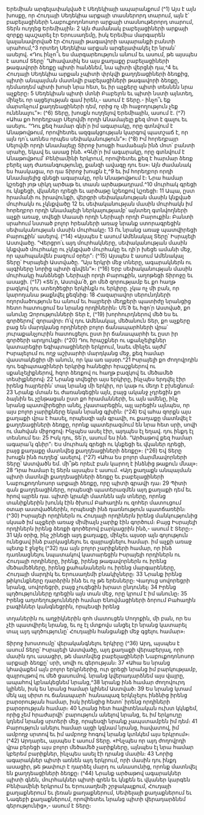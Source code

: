
Երեմիան արգելափակված է Սեդեկիայի ապարանքում
(^1) Այս է այն խոսքը, որ Հուդայի Սեդեկիա արքայի տասներորդ տարում, այն է՝ բաբելացիների Նաբուքոդոնոսոր
արքայի տասնութերորդ տարում, Տերն ուղղեց Երեմիային։ 2 Այն ժամանակ բաբելացիների արքայի զորքը պաշարել էր
Երուսաղեմը, իսկ Երեմիա մարգարեն կալանավորված էր Հուդայի թագավորի ապարանքի բանտի սրահում,^3 որտեղ
Սեդեկիա արքան արգելափակել էր նրան՝ ասելով. «Դու ինչո՞ւ ես մարգարեություն անում եւ ասում, թե այսպես է ասում
Տերը՝ “Ահավասիկ ես այս քաղաքը բաբելացիների թագավորի ձեռքը պիտի հանձնեմ, նա պիտի վերցնի դա,^4 եւ Հուդայի
Սեդեկիա արքան չպիտի փրկվի քաղդեացիների ձեռքից, պիտի անպայման մատնվի բաբելացիների թագավորի ձեռքը,
դեմառդեմ պիտի խոսի նրա հետ, եւ իր աչքերը պիտի տեսնեն նրա աչքերը։ 5 Սեդեկիան պիտի մտնի Բաբելոն եւ պիտի
նստի այնտեղ, մինչեւ որ այցելության գամ իրեն,- ասում է Տերը.- ինչո՞ւ եք մարտնչում քաղդեացիների դեմ, որից ոչ մի
հաջողություն չեք ունենալու”»։
(^6) Տերը, խոսքն ուղղելով Երեմիային, ասում է. (^7) «Ահա քո հորեղբայր Սելովմի որդի Անամայելը քեզ մոտ է գալու եւ
ասելու. “Դու քեզ համար գնի՛ր իմ ագարակը, որը գտնվում է Անաթովթում, որովհետեւ ազգակցության կարգով
պատշաճ է, որ այն դո՛ւ առնես որպես սեփականություն”»։
(^8) Իմ հորեղբայր Սելովմի որդի Անամայելը Տիրոջ խոսքի համաձայն ինձ մոտ՝ բանտի սրահը, եկավ եւ ասաց ինձ.
«Գնի՛ր իմ ագարակը, որը գտնվում է Անաթովթում՝ Բենիամինի երկրում, որովհետեւ քեզ է հարմար ձեռք բերել այդ
ժառանգությունը, քանզի ավագը դու ես»։
Այն ժամանակ ես հասկացա, որ դա Տիրոջ խոսքն է,^9 եւ իմ հորեղբոր որդի Անամայելից գնեցի ագարակը, որն
Անաթովթում է։ Նրա համար կշռեցի յոթ սիկղ արծաթ եւ տասն արծաթադրամ.^10 մուրհակ գրեցի ու կնքեցի, վկաներ
դրեցի եւ արծաթը կշեռքով կշռեցի։ 11 Ապա, ըստ հրամանի ու իրավունքի, վերցրի սեփականության մասին կնքված
մուրհակն ու չկնքվածը 12 եւ սեփականության մասին մուրհակն իմ հորեղբոր որդի Անամայելի ներկայությամբ՝ այնտեղ
գտնվողների աչքի առաջ, տվեցի Մաասի որդի Ներիայի որդի Բարուքին։ Բանտի սրահում նստած բոլոր հրեաների
առաջ նրանք ստորագրեցին սեփականության մասին մուրհակը։ 13 Ու նրանց առաջ պատվիրեցի Բարուքին՝ ասելով.
(^14) «Այսպես է ասում Ամենակալ Տերը՝ Իսրայելի Աստվածը. “Վերցրո՛ւ այդ մուրհակները, սեփականության մասին
կնքված մուրհակը ու չկնքված մուրհակը եւ դի՛ր խեցե ամանի մեջ, որ պահպանվեն բազում օրեր”։
(^15) Այսպես է ասում Ամենակալ Տերը՝ Իսրայելի Աստվածը. “Այս երկրի մեջ տները, ագարակներն ու այգիները նորից
պիտի գնվեն”»։
(^16) Երբ սեփականության մասին մուրհակը հանձնեցի Ներիայի որդի Բարուքին, աղոթեցի Տիրոջը եւ ասացի.
(^17) «Տե՛ր, Աստվա՛ծ, քո մեծ զորությամբ եւ քո հաղթ բազկով դու ստեղծեցիր երկինքն ու երկիրը. չկա ոչ մի բան, որ
կարողանա թաքնվել քեզնից։ 18 Հազարավոր սերունդների ողորմածություն ես անում եւ հայրերի մեղքերի պատիժը
նրանցից հետո հատուցում ես նրանց որդիներին։ Մե՛ծ եւ հզո՛ր Աստված, քո անունը Զորությունների Տեր է,
(^19) խորհուրդներով մեծ ես եւ գործերով՝ զորավոր։ Ո՛վ դու Ամենակալ, մեծանուն Տեր, քո աչքերը բաց են մարդկանց
որդիների բոլոր ճանապարհների վրա՝ յուրաքանչյուրին հատուցելու ըստ իր ճանապարհի եւ ըստ իր գործերի
արդյունքի։
(^20) Դու հրաշքներ ու սքանչելիքներ կատարեցիր եգիպտացիների երկրում, նաեւ մինչեւ այժմ՝ Իսրայելում ու ողջ
աշխարհի մարդկանց մեջ, քեզ համար վաստակեցիր մի անուն, որ կա առ այսօր.^21 Իսրայելի քո ժողովրդին դու
եգիպտացիների երկրից հանեցիր հրաշքներով ու սքանչելիքներով, հզոր ձեռքով ու հաղթ բազկով եւ մեծամեծ
տեսիլքներով։ 22 Նրանց տվեցիր այս երկիրը, ինչպես երդվել էիր իրենց հայրերին՝ տալ նրանց մի երկիր, որ կաթ ու մեղր
է բխեցնում։ 23 Նրանք մտան եւ ժառանգեցին այն, բայց ականջ չդրեցին քո ձայնին եւ չընթացան ըստ քո հրամանների, եւ
այն ամենը, ինչ նրանց պատվիրեցիր անել, չկատարեցին, այլ արեցին այնպես, որ այս բոլոր չարիքները եկան նրանց
գլխին։
(^24) Եվ ահա զորքն այս քաղաքի վրա է հասել, որպեսզի այն գրավի, ու քաղաքը մատնվել է քաղդեացիների ձեռքը,
որոնք պատերազմում են նրա հետ սրի, սովի ու մահվան միջոցով։ Ինչպես ասել էիր, այդպես էլ եղավ. դու ինքդ էլ
տեսնում ես։ 25 Իսկ դու, Տե՛ր, ասում ես ինձ. “Արծաթով քեզ համար ագարա՛կ գնիր”։ Ես մուրհակ գրեցի ու կնքեցի եւ
վկաներ դրեցի, բայց քաղաքը մատնվեց քաղդեացիների ձեռքը»։
(^26) Եվ Տերը խոսքն ինձ ուղղեց՝ ասելով.
(^27) «Ահա ես բոլոր մարմնավորների Տերը՝ Աստվածն եմ. մի՞թե որեւէ բան կարող է ինձնից թաքուն մնալ»։ 28 Դրա
համար էլ Տերն այսպես է ասում. «Այդ քաղաքն անպայման պիտի մատնվի քաղդեացիների ձեռքը եւ բաբելացիների
Նաբուքոդոնոսոր արքայի ձեռքը, որը պիտի գրավի դա։ 29 Պիտի գան քաղդեացիները, որպեսզի պատերազմեն այդ
քաղաքի դեմ եւ հրով այրեն դա. պիտի կրակի մատնեն այն տները, որոնց տանիքներին խունկ էին ծխում Բահաղին ու
զոհեր մատուցում օտար աստվածներին, որպեսզի ինձ դառնություն պատճառեին։
(^30) Իսրայելի որդիներն ու Հուդայի որդիներն իրենց մանկությունից սկսած իմ աչքերի առաջ միմիայն չարիք էին
գործում։ Բայց Իսրայելի որդիներն իրենց ձեռքի գործերով բարկացրին ինձ,- ասում է Տերը։- 31 Այն օրից, ինչ շինեցի այդ
քաղաքը, մինչեւ այսօր այն գոյություն ունեցավ ինձ բարկացնելու եւ զայրացնելու համար. իմ աչքի առաջ պետք է ջնջել
(^32) դա այն բոլոր չարիքների համար, որ ինձ դառնացնելու նպատակով կատարեցին Իսրայելի որդիներն ու Հուդայի
որդիները, իրենք, իրենց թագավորներն ու իրենց մեծամեծները, իրենց քահանաներն ու իրենց մարգարեները, Հուդայի
մարդիկ եւ Երուսաղեմի բնակիչները։ 33 Նրանք իրենց թիկունքները դարձրին ինձ եւ ոչ թե երեսները։ Վաղուց սովորեցրի
նրանց, սովորեցրի, բայց չուզեցին խրատ ընդունել։ 34 Իրենց պղծությունները դրեցին այն տան մեջ, որը կրում է իմ
անունը։ 35 Իրենց աղտեղությունների համար Ենովմացիների ձորում Բահաղին բագիններ կանգնեցրին, որպեսզի իրենց


տղաներին ու աղջիկներին զոհ մատուցեն Մողոքին, մի բան, որ ես չէի պատվիրել նրանց, եւ ոչ էլ մտքովս անցել էր նրանց
կատարել տալ այդ պղծությունը՝ Հուդային հանցանքի մեջ գցելու համար»։

Տիրոջ խոստումը՝ վերականգնելու երկիրը
(^36) Արդ, այսպես է ասում Տերը՝ Իսրայելի Աստվածը, այդ քաղաքի վերաբերյալ, որի մասին դու ասացիր, թե մատնվեց
բաբելացիների Նաբուքոդոնոսոր արքայի ձեռքը՝ սրի, սովի ու գերության։ 37 «Ահա ես նրանց կհավաքեմ այն բոլոր
երկրներից, ուր ցրեցի նրանց իմ բարկությամբ, զայրույթով ու մեծ ցասումով. նրանց կվերադարձնեմ այս վայրը,
ապահով կբնակեցնեմ նրանց,^38 նրանք ինձ համար ժողովուրդ կլինեն, իսկ ես նրանց համար կլինեմ Աստված։ 39 Ես
նրանց կտամ մեկ այլ սիրտ ու ճանապարհ՝ հանապազ երկնչելու ինձնից իրենց բարօրության համար, իսկ իրենցից հետո՝
իրենց որդիների բարօրության համար։ 40 Նրանց հետ հավիտենական ուխտ կկնքեմ, որից չեմ հրաժարվի՝ բարություն
անելով նրանց, եւ իմ երկյուղը կդնեմ նրանց սրտերի մեջ, որպեսզի նրանք չապստամբեն իմ դեմ։ 41 Բարություն անելու
համար այցի կգնամ նրանց, հավատով, իմ ամբողջ սրտով եւ իմ ամբողջ հոգով նրանց կտնկեմ այս երկրում»։
(^42) Արդարեւ, այսպես է ասում Տերը. «Ինչպես որ այդ ժողովրդի վրա բերեցի այս բոլոր մեծամեծ չարիքները, այնպես
էլ նրա համար կբերեմ բարիքներ, ինչպես ասել էի դրանց մասին։ 43 Նորից ագարակներ պիտի առնեն այդ երկրում, որի
մասին դու ինքդ ասացիր, թե թափուր է դարձել մարդ ու անասունից, որոնք մատնվել են քաղդեացիների ձեռքը։
(^44) Նրանք արծաթով ագարակներ պիտի գնեն, մուրհակներ պիտի գրեն եւ կնքեն եւ վկաներ կարգեն Բենիամինի երկրում
եւ Երուսաղեմի շրջակայքում, Հուդայի քաղաքներում եւ լեռան քաղաքներում, Սեփելայի քաղաքներում եւ Նագեբի
քաղաքներում, որովհետեւ նրանց պիտի վերադարձնեմ գերությունից»,- ասում է Տերը։
